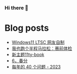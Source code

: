 ### Hi there 👋

<!--
**rebron1900/rebron1900** is a ✨ _special_ ✨ repository because its `README.md` (this file) appears on your GitHub profile.

Here are some ideas to get you started:

- 🔭 I’m currently working on ...
- 🌱 I’m currently learning ...
- 👯 I’m looking to collaborate on ...
- 🤔 I’m looking for help with ...
- 💬 Ask me about ...
- 📫 How to reach me: ...
- 😄 Pronouns: ...
- ⚡ Fun fact: ...
-->



# Blog posts
<!-- BLOG-POST-LIST:START -->
- [Windows11 LTSC 网友自制](https://1900.live/windows-11-ltsc-is-finally-here/)
- [我也跑个半程马拉松：赛前体检](https://1900.live/im-running-a-half-marathon-too-pre-race-medical-checkups/)
- [新主题11ty-book](https://1900.live/new-theme-11ty-book/)
- [6，春分](https://1900.live/6-chun-fen/)
- [每年的 40 个问题 - 2023](https://1900.live/mei-nian-de-40-ge-wen-ti-2023/)
<!-- BLOG-POST-LIST:END -->
